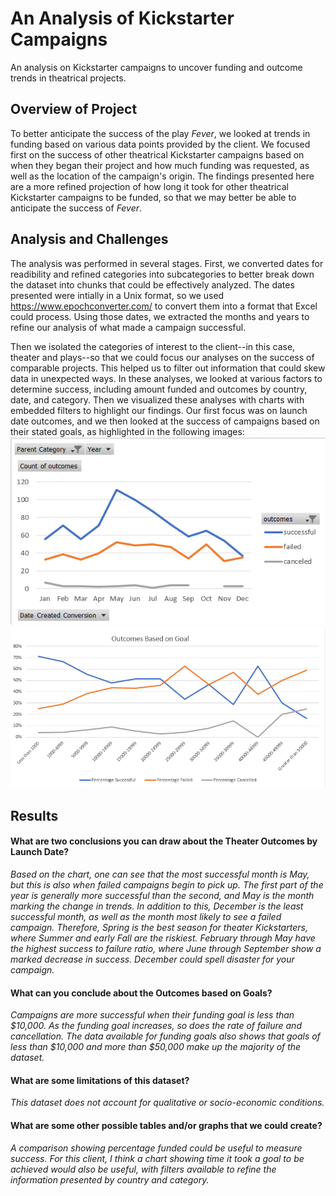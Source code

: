 # An Analysis of Kickstarter Campaigns
An analysis on Kickstarter campaigns to uncover funding and outcome trends in theatrical projects.

## Overview of Project
To better anticipate the success of the play *Fever*, we looked at trends in funding based on various data points provided by the client. We focused first on the success of other theatrical Kickstarter campaigns based on when they began their project and how much funding was requested, as well as the location of the campaign's origin. The findings presented here are a more refined projection of how long it took for other theatrical Kickstarter campaigns to be funded, so that we may better be able to anticipate the success of *Fever*.

## Analysis and Challenges
The analysis was performed in several stages. First, we converted dates for readibility and refined categories into subcategories to better break down the dataset into chunks that could be effectively analyzed. The dates presented were intially in a Unix format, so we used https://www.epochconverter.com/ to convert them into a format that Excel could process. Using those dates, we extracted the months and years to refine our analysis of what made a campaign successful.

Then we isolated the categories of interest to the client--in this case, theater and plays--so that we could focus our analyses on the success of comparable projects. This helped us to filter out information that could skew data in unexpected ways. In these analyses, we looked at various factors to determine success, including amount funded and outcomes by country, date, and category. Then we visualized these analyses with charts with embedded filters to highlight our findings. Our first focus was on launch date outcomes, and we then looked at the success of campaigns based on their stated goals, as highlighted in the following images:
![Theater Outcomes by Launch Date](Theater_Outcomes_vs_Launch.png)
![Outcomes Based on Goals](Outcomes_vs_Goals.png)

## Results
#### What are two conclusions you can draw about the Theater Outcomes by Launch Date?
*Based on the chart, one can see that the most successful month is May, but this is also when failed campaigns begin to pick up. The first part of the year is generally more successful than the second, and May is the month marking the change in trends. In addition to this, December is the least successful month, as well as the month most likely to see a failed campaign. Therefore, Spring is the best season for theater Kickstarters, where Summer and early Fall are the riskiest. February through May have the highest success to failure ratio, where June through September show a marked decrease in success. December could spell disaster for your campaign.*


#### What can you conclude about the Outcomes based on Goals?
*Campaigns are more successful when their funding goal is less than $10,000. As the funding goal increases, so does the rate of failure and cancellation. The data available for funding goals also shows that goals of less than $10,000 and more than $50,000 make up the majority of the dataset.*

#### What are some limitations of this dataset?
*This dataset does not account for qualitative or socio-economic conditions.*


#### What are some other possible tables and/or graphs that we could create?
*A comparison showing percentage funded could be useful to measure success. For this client, I think a chart showing time it took a goal to be achieved would also be useful, with filters available to refine the information presented by country and category.*
